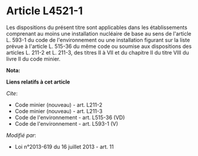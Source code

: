 # Article L4521-1

Les dispositions du présent titre sont applicables dans les établissements comprenant au moins une installation nucléaire de
base au sens de l'article L. 593-1 du code de l'environnement ou une installation figurant sur la liste prévue à l'article L.
515-36 du même code ou soumise aux dispositions des articles L. 211-2 et L. 211-3, des titres II à VII et du chapitre II du
titre VIII du livre II du code minier.

**Nota:**



**Liens relatifs à cet article**

_Cite_:

  - Code minier (nouveau) - art. L211-2
  - Code minier (nouveau) - art. L211-3
  - Code de l'environnement - art. L515-36 (VD)
  - Code de l'environnement - art. L593-1 (V)

_Modifié par_:

  - Loi n°2013-619 du 16 juillet 2013 - art. 11
